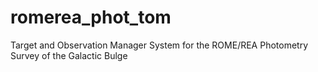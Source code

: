 # romerea_phot_tom
Target and Observation Manager System for the ROME/REA Photometry Survey of the Galactic Bulge
